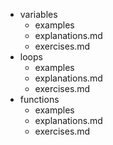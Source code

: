 - variables
  - examples
  - explanations.md
  - exercises.md
- loops
  - examples
  - explanations.md
  - exercises.md
- functions
  - examples
  - explanations.md
  - exercises.md
